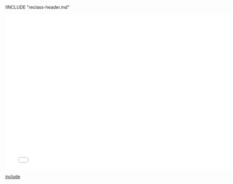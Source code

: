 !INCLUDE "reclass-header.md"

<iframe src="../../classification-reclass.html" width="770" height="500" frameBorder="0" seamless="seamless">
</iframe>

[include](../../classification-reclass.html)
